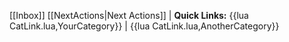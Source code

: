 [[Inbox]] [[NextActions|Next Actions]] | **Quick Links:** {{lua CatLink.lua,YourCategory}} | {{lua CatLink.lua,AnotherCategory}} 
